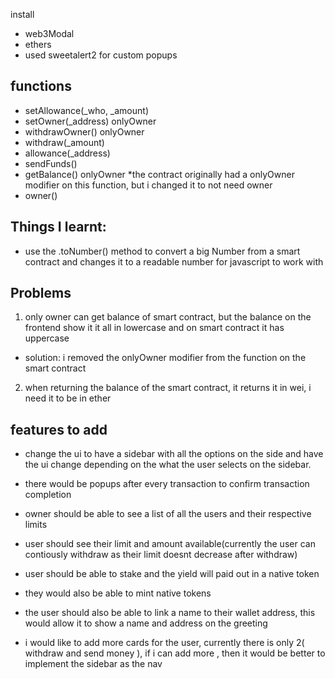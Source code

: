 install 
- web3Modal
- ethers
- used sweetalert2 for custom popups

## functions
- setAllowance(_who, _amount) <done>
- setOwner(_address) onlyOwner
- withdrawOwner() onlyOwner <done>
- withdraw(_amount) <done>
- allowance(_address) 
- sendFunds() <done>
- getBalance() onlyOwner <done>
    *the contract originally had a onlyOwner modifier on this function, but i changed it to not need owner
- owner() <done>

## Things I learnt:
- use the .toNumber() method to convert a big Number from a smart contract and changes it to a readable number for javascript to work with


## Problems
1. only owner can get balance of smart contract, but the balance on the frontend show it it all in lowercase and on smart contract it has uppercase
- solution: i removed the onlyOwner modifier from the function on the smart contract

2. when returning the balance of the smart contract, it returns it in wei, i need it to be in ether

## features to add
- change the ui to have a sidebar with all the options on the side and have the ui change depending on the what the 
    user selects on the sidebar.
- there would be popups after every transaction to confirm transaction completion
- owner should be able to see a list of all the users and their respective limits
- user should see their limit and amount available(currently the user can contiously withdraw as their limit doesnt decrease after withdraw)
- user should be able to stake and the yield will paid out in a native token
- they would also be able to mint native tokens
- the user should also be able to link a name to their wallet address, this would allow it to show a name and address on the greeting 


- i would like to add more cards for the user, currently there is only 2( withdraw and send money ), if i can add more , then it would be better to implement the sidebar as the nav